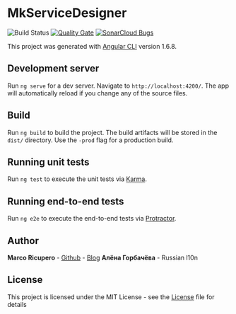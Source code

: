 # MkServiceDesigner
![Build Status](http://ci.marketto.it/buildStatus/icon?job=Service%20Designer)
[![Quality Gate](https://sonarcloud.io/api/badges/gate?key=mkServiceDesigner)](https://sonarcloud.io/dashboard?id=mkServiceDesigner)
[![SonarCloud Bugs](https://sonarcloud.io/api/badges/measure?key=mkServiceDesigner&metric=bugs)](https://sonarcloud.io/component_measures?id=mkServiceDesigner&metric=bugs)

This project was generated with [Angular CLI](https://github.com/angular/angular-cli) version 1.6.8.

## Development server

Run `ng serve` for a dev server. Navigate to `http://localhost:4200/`. The app will automatically reload if you change any of the source files.

## Build

Run `ng build` to build the project. The build artifacts will be stored in the `dist/` directory. Use the `-prod` flag for a production build.

## Running unit tests

Run `ng test` to execute the unit tests via [Karma](https://karma-runner.github.io).

## Running end-to-end tests

Run `ng e2e` to execute the end-to-end tests via [Protractor](http://www.protractortest.org/).


## Author

**Marco Ricupero** - [Github](https://github.com/Marketto) - [Blog](http://blog.marketto.it)
**Алёна Горбачёва** - Russian l10n


## License

This project is licensed under the MIT License - see the [License](/LICENSE) file for details
